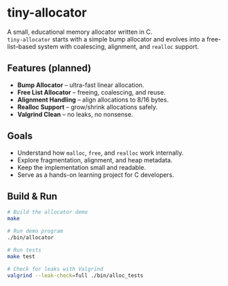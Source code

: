 # tiny-allocator

A small, educational memory allocator written in C.  
`tiny-allocator` starts with a simple bump allocator and evolves into a free-list–based system with coalescing, alignment, and `realloc` support.

## Features (planned)

- **Bump Allocator** – ultra-fast linear allocation.
- **Free List Allocator** – freeing, coalescing, and reuse.
- **Alignment Handling** – align allocations to 8/16 bytes.
- **Realloc Support** – grow/shrink allocations safely.
- **Valgrind Clean** – no leaks, no nonsense.

## Goals

- Understand how `malloc`, `free`, and `realloc` work internally.
- Explore fragmentation, alignment, and heap metadata.
- Keep the implementation small and readable.
- Serve as a hands-on learning project for C developers.

## Build & Run

```bash
# Build the allocator demo
make

# Run demo program
./bin/allocator

# Run tests
make test

# Check for leaks with Valgrind
valgrind --leak-check=full ./bin/alloc_tests
